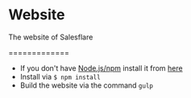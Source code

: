 # Website
The website of Salesflare

=============

- If you don't have [Node.js/npm](http://nodejs.org) install it from [here](http://nodejs.org/download/)
- Install via `$ npm install`
- Build the website via the command `gulp`
